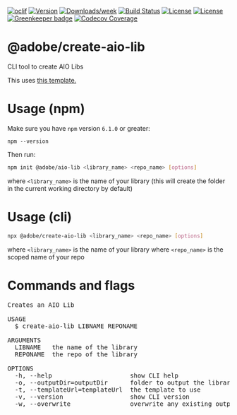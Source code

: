 <!--
Copyright 2019 Adobe. All rights reserved.
This file is licensed to you under the Apache License, Version 2.0 (the "License");
you may not use this file except in compliance with the License. You may obtain a copy
of the License at http://www.apache.org/licenses/LICENSE-2.0
Unless required by applicable law or agreed to in writing, software distributed under
the License is distributed on an "AS IS" BASIS, WITHOUT WARRANTIES OR REPRESENTATIONS
OF ANY KIND, either express or implied. See the License for the specific language
governing permissions and limitations under the License.
-->

[![oclif](https://img.shields.io/badge/cli-oclif-brightgreen.svg)](https://oclif.io)
[![Version](https://img.shields.io/npm/v/@adobe/create-aio-lib.svg)](https://npmjs.org/package/@adobe/create-aio-lib)
[![Downloads/week](https://img.shields.io/npm/dw/@adobe/create-aio-lib.svg)](https://npmjs.org/package/@adobe/create-aio-lib)
[![Build Status](https://travis-ci.com/adobe/create-aio-lib.svg?branch=master)](https://travis-ci.com/adobe/create-aio-lib)
[![License](https://img.shields.io/npm/l/@adobe/create-aio-lib.svg)](https://github.com/adobe/create-aio-lib/blob/master/package.json)
[![License](https://img.shields.io/badge/License-Apache%202.0-blue.svg)](https://opensource.org/licenses/Apache-2.0) [![Greenkeeper badge](https://badges.greenkeeper.io/adobe/create-aio-lib.svg)](https://greenkeeper.io/)
[![Codecov Coverage](https://img.shields.io/codecov/c/github/adobe/create-aio-lib/master.svg?style=flat-square)](https://codecov.io/gh/adobe/create-aio-lib/)

@adobe/create-aio-lib
=====================

CLI tool to create AIO Libs

This uses [this template.](https://github.com/adobe/aio-lib-template)

# Usage (npm)

Make sure you have `npm` version `6.1.0` or greater:

`npm --version`

Then run:
```bash
npm init @adobe/aio-lib <library_name> <repo_name> [options]
```
where `<library_name>` is the name of your library (this will create the folder in the current working directory by default)

# Usage (cli)

```bash
npx @adobe/create-aio-lib <library_name> <repo_name> [options]
```
where `<library_name>` is the name of your library
where `<repo_name>` is the scoped name of your repo

# Commands and flags
<pre>
Creates an AIO Lib

USAGE
  $ create-aio-lib LIBNAME REPONAME

ARGUMENTS
  LIBNAME   the name of the library
  REPONAME  the repo of the library

OPTIONS
  -h, --help                     show CLI help
  -o, --outputDir=outputDir      folder to output the library in (defaults to the current working folder)
  -t, --templateUrl=templateUrl  the template to use
  -v, --version                  show CLI version
  -w, --overwrite                overwrite any existing output folder
  </pre>
